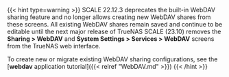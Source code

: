 &NewLine;

{{< hint type=warning >}}
SCALE 22.12.3 deprecates the built-in WebDAV sharing feature and no longer allows creating new WebDAV shares from these screens.
All existing WebDAV shares remain saved and continue to be editable until the next major release of TrueNAS SCALE (23.10) removes the **Sharing > WebDAV** and **System Settings > Services > WebDAV** screens from the TrueNAS web interface.

To create new or migrate existing WebDAV sharing configurations, see the [**webdav** application tutorial]({{< relref "WebDAV.md" >}})
{{< /hint >}}